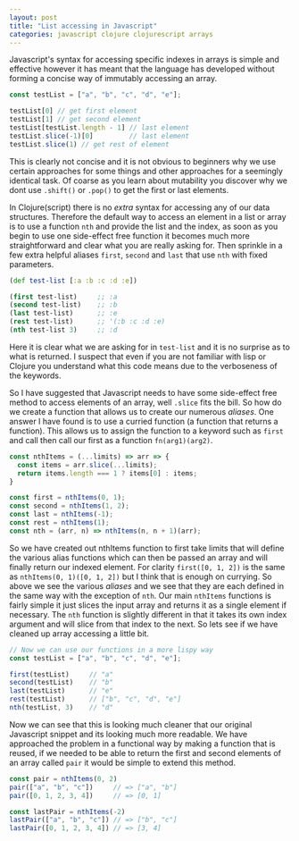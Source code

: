 ```yaml
---
layout: post
title: "List accessing in Javascript"
categories: javascript clojure clojurescript arrays
---
```



Javascript's syntax for accessing specific indexes in arrays is simple and effective however it has meant that the language has developed without forming a concise way of immutably accessing an array.

```js
const testList = ["a", "b", "c", "d", "e"];

testList[0] // get first element
testList[1] // get second element
testList[testList.length - 1] // last element
testList.slice(-1)[0]         // last element
testList.slice(1) // get rest of element
```

This is clearly not concise and it is not obvious to beginners why we use certain approaches for some things and other approaches for a seemingly identical task. Of coarse as you learn about mutability you discover why we dont use `.shift()` or `.pop()` to get the first or last elements.

In Clojure(script) there is no *extra* syntax for accessing any of our data structures. Therefore the default way to access an element in a list or array is to use a function `nth` and provide the list and the index, as soon as you begin to use one side-effect free function it becomes much more straightforward and clear what you are really asking for. Then sprinkle in a few extra helpful aliases `first`, `second` and `last` that use `nth` with fixed parameters.

```clj
(def test-list [:a :b :c :d :e])

(first test-list)     ;; :a
(second test-list)    ;; :b
(last test-list)      ;; :e
(rest test-list)      ;; '(:b :c :d :e)
(nth test-list 3)     ;; :d
```

Here it is clear what we are asking for in `test-list` and it is no surprise as to what is returned. I suspect that even if you are not familiar with lisp or Clojure you understand what this code means due to the verboseness of the keywords.

So I have suggested that Javascript needs to have some side-effect free method to access elements of an array, well `.slice` fits the bill. So how do we create a function that allows us to create our numerous *aliases*. One answer I have found is to use a curried function (a function that returns a function). This allows us to assign the function to a keyword such as `first` and call then call our first as a function `fn(arg1)(arg2)`.

```js
const nthItems = (...limits) => arr => {
  const items = arr.slice(...limits);
  return items.length === 1 ? items[0] : items;
}

const first = nthItems(0, 1);
const second = nthItems(1, 2);
const last = nthItems(-1);
const rest = nthItems(1);
const nth = (arr, n) => nthItems(n, n + 1)(arr);
```

So we have created out nthItems function to first take limits that will define the various alias functions which can then be passed an array and will finally return our indexed element. For clarity `first([0, 1, 2])` is the same as `nthItems(0, 1)([0, 1, 2])` but I think that is enough on currying. So above we see the various *aliases* and we see that they are each defined in the same way with the exception of `nth`. Our main `nthItems` functions is fairly simple it just slices the input array and returns it as a single element if necessary. The `nth` function is slightly different in that it takes its own index argument and will slice from that index to the next. So lets see if we have cleaned up array accessing a little bit.

```js
// Now we can use our functions in a more lispy way
const testList = ["a", "b", "c", "d", "e"];

first(testList)     // "a"
second(testList)    // "b"
last(testList)      // "e"
rest(testList)      // ["b", "c", "d", "e"]
nth(testList, 3)    // "d"
```

Now we can see that this is looking much cleaner that our original Javascript snippet and its looking much more readable. We have approached the problem in a functional way by making a function that is reused, if we needed to be able to return the first and second elements of an array called `pair` it would be simple to extend this method.

```js
const pair = nthItems(0, 2)
pair(["a", "b", "c"])     // => ["a", "b"]
pair([0, 1, 2, 3, 4])     // => [0, 1]

const lastPair = nthItems(-2)
lastPair(["a", "b", "c"]) // => ["b", "c"]
lastPair([0, 1, 2, 3, 4]) // => [3, 4]
```
